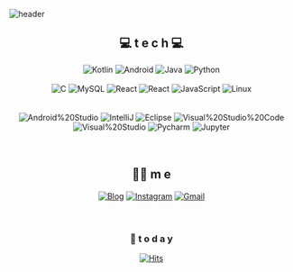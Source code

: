 <!--
**tjdrms/tjdrms** is a ✨ _special_ ✨ repository because its `README.md` (this file) appears on your GitHub profile.

Here are some ideas to get you started:

- 🔭 I’m currently working on ...
- 🌱 I’m currently learning ...
- 👯 I’m looking to collaborate on ...
- 🤔 I’m looking for help with ...
- 💬 Ask me about ...
- 📫 How to reach me: ...
- 😄 Pronouns: ...
- ⚡ Fun fact: ...
-->

![header](https://capsule-render.vercel.app/api?type=cylinder&color=auto&height=300&section=header&text=안녕하세요!%20최성근입니다!&desc=Mobile%20App%20Dev.&descSize=20&fontSize=60&animation=fadeIn&descAlignY=68)

<div align=center>

## 💻 t e c h 💻
![Kotlin](https://img.shields.io/badge/Kotlin-7F52FF?style=flat-square&logo=Kotlin&logoColor=green)
![Android](https://img.shields.io/badge/Android-3DDC84?style=flat-square&logo=Android&logoColor=white)
![Java](https://img.shields.io/badge/Java-007396?style=flat-square&logo=Java&logoColor=black)
![Python](https://img.shields.io/badge/Python-3776AB?style=flat-square&logo=Python&logoColor=white)
<br><br>
![C](https://img.shields.io/badge/C-A8B9CC?style=flat-square&logo=C&logoColor=black)
![MySQL](https://img.shields.io/badge/MySQL-4479A1?style=flat-square&logo=MySQL&logoColor=black)
![React](https://img.shields.io/badge/React%20Native-61DAFB?style=flat-square&logo=React&logoColor=black)
![React](https://img.shields.io/badge/React-61DAFB?style=flat-square&logo=React&logoColor=black)
![JavaScript](https://img.shields.io/badge/JavaScript-F7DF1E?style=flat-square&logo=JavaScript&logoColor=black)
![Linux](https://img.shields.io/badge/Linux-FCC624?style=flat-square&logo=Linux&logoColor=black)  
<br><br>
![Android%20Studio](https://img.shields.io/badge/Android%20Studio-3DDC84?style=flat-square&logo=Android%20Studio&logoColor=white)
![IntelliJ](https://img.shields.io/badge/IntelliJ-000000?style=flat-square&logo=IntelliJ%20IDEA&logoColor=white)
![Eclipse](https://img.shields.io/badge/Eclipse-2C2255?style=flat-square&logo=Eclipse%20IDE&logoColor=white)
![Visual%20Studio%20Code](https://img.shields.io/badge/Visual%20Studio%20Code-007ACC?style=flat-square&logo=Visual%20Studio%20Code&logoColor=white)
![Visual%20Studio](https://img.shields.io/badge/Visual%20Studio-5C2D91?style=flat-square&logo=Visual%20Studio&logoColor=white)
![Pycharm](https://img.shields.io/badge/Pycharm-000000?style=flat-square&logo=Pycharm&logoColor=white)
![Jupyter](https://img.shields.io/badge/Jupyter%20Notebook-F37626?style=flat-square&logo=Jupyter&logoColor=white)
<br><br><br>

## 🙋‍♂️ m e 
[![Blog](https://img.shields.io/badge/Velog-EA4335?style=flat-square&logo=Velog&logoColor=white)](https://velog.io/@tjdrms0116) [![Instagram](https://img.shields.io/badge/Instagram-EA4335?style=flat-square&logo=Instagram&logoColor=white)](https://www.instagram.com/seong_kun0116/?hl=ko) [![Gmail](https://img.shields.io/badge/Gmail-EA4335?style=flat-square&logo=Gmail&logoColor=white)](mailto:tjdrms01169831@gmail.com)
<br><br><br>


### 💌 t o d a y 

[![Hits](https://hits.seeyoufarm.com/api/count/incr/badge.svg?url=https%3A%2F%2Fgithub.com%2Ftjdrms&count_bg=%2379C83D&title_bg=%23ED0808&icon=&icon_color=%23E7E7E7&title=hits&edge_flat=false)](https://hits.seeyoufarm.com)
<br><br><br><br><br>

</div>

